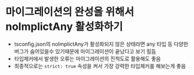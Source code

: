 # 마이그레이션의 완성을 위해서 noImplictAny 활성화하기

- tsconfig.json의 noImplictAny가 활성화되지 않은 상태라면 any 타입 등 다양한 버그가 숨어있을수 있기때문에 마이그레이션이 끝났다고 보기 힘듬
- 타입체커에서 발생한 오류는 마이그레이션의 진척도로 활용해도 좋음
- 최종적으로는 `strict: true` 속성을 켜서 가장 강력한 타입체커를 해보는게 좋음
